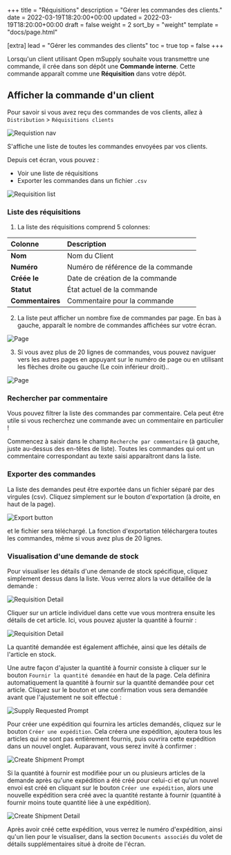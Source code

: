 +++
title = "Réquisitions"
description = "Gérer les commandes des clients."
date = 2022-03-19T18:20:00+00:00
updated = 2022-03-19T18:20:00+00:00
draft = false
weight = 2
sort_by = "weight"
template = "docs/page.html"

[extra]
lead = "Gérer les commandes des clients"
toc = true
top = false
+++

Lorsqu'un client utilisant Open mSupply souhaite vous transmettre une commande, il crée dans son dépôt une **Commande interne**. Cette commande apparaît comme une **Réquisition** dans votre dépôt.

## Afficher la commande d'un client

Pour savoir si vous avez reçu des commandes de vos clients, allez à `Distribution` > `Réquisitions clients`

![Requistion nav](/docs/distribution/images/req_gotoreq2_fr.png)

S'affiche une liste de toutes les commandes envoyées par vos clients. 

Depuis cet écran, vous pouvez :
* Voir une liste de réquisitions
* Exporter les commandes dans un fichier `.csv`

![Requisition list](/docs/distribution/images/req_list.png)


### Liste des réquisitions

1. La liste des réquisitions comprend 5 colonnes:

| Colonne| Description |
| :---------- | :---------- |
| **Nom** | Nom du Client | 
| **Numéro** | Numéro de référence de la commande | 
| **Créée le** | Date de création de la commande | 
| **Statut** | État actuel de la commande | 
| **Commentaires** | Commentaire pour la commande |

2. La liste peut afficher un nombre fixe de commandes par page. En bas à gauche, apparaît le nombre de commandes  affichées sur votre écran.

![Page](/docs/distribution/images/os_list_showing.png)

3. Si vous avez plus de 20 lignes de commandes, vous pouvez naviguer vers les autres pages en appuyant sur le numéro de page ou en utilisant les flèches droite ou gauche (Le coin inférieur droit).. 

![Page](/docs/distribution/images/os_list_pagenumbers.png)

### Rechercher par commentaire

Vous pouvez filtrer la liste des commandes par commentaire. Cela peut être utile si vous recherchez une commande avec un commentaire en particulier !

Commencez à saisir dans le champ  `Recherche par commentaire` (à gauche, juste au-dessus des en-têtes de liste). Toutes les commandes qui ont un commentaire correspondant au texte saisi apparaîtront dans la liste. 

### Exporter des commandes

La liste des demandes peut être exportée dans un fichier séparé par des virgules (csv). Cliquez simplement sur le bouton d'exportation (à droite, en haut de la page).

![Export button](/docs/distribution/images/export_fr.png)

et le fichier sera téléchargé. La fonction d'exportation téléchargera toutes les commandes, même si vous avez plus de 20 lignes. 

### Visualisation d'une demande de stock

Pour visualiser les détails d'une demande de stock spécifique, cliquez simplement dessus dans la liste. Vous verrez alors la vue détaillée de la demande :

![Requisition Detail](/docs/distribution/images/requisition-detail.png)

Cliquer sur un article individuel dans cette vue vous montrera ensuite les détails de cet article. Ici, vous pouvez ajuster la quantité à fournir :

![Requisition Detail](/docs/distribution/images/requisition-item-detail.png)

La quantité demandée est également affichée, ainsi que les détails de l'article en stock.

Une autre façon d'ajuster la quantité à fournir consiste à cliquer sur le bouton `Fournir la quantité demandée` en haut de la page. Cela définira automatiquement la quantité à fournir sur la quantité demandée pour cet article. Cliquez sur le bouton et une confirmation vous sera demandée avant que l'ajustement ne soit effectué :

![Supply Requested Prompt](/docs/distribution/images/requisition-supply-to-requested.png)

Pour créer une expédition qui fournira les articles demandés, cliquez sur le bouton  `Créer une expédition`. Cela créera une expédition, ajoutera tous les articles qui ne sont pas entièrement fournis, puis ouvrira cette expédition dans un nouvel onglet. Auparavant, vous serez invité à confirmer :

![Create Shipment Prompt](/docs/distribution/images/requisition-create-shipment.png)

Si la quantité à fournir est modifiée pour un ou plusieurs articles de la demande après qu'une expédition a été créé pour celui-ci et qu'un nouvel envoi est créé en cliquant sur le bouton `Créer une expédition`, alors une nouvelle expédition sera créé avec la quantité restante à fournir (quantité à fournir moins toute quantité liée à une expédition).

![Create Shipment Detail](/docs/distribution/images/requisition-create-shipment.gif)

Après avoir créé cette expédition, vous verrez le numéro d'expédition, ainsi qu'un lien pour le visualiser, dans la section `Documents associés` du volet de détails supplémentaires situé à droite de l'écran.
